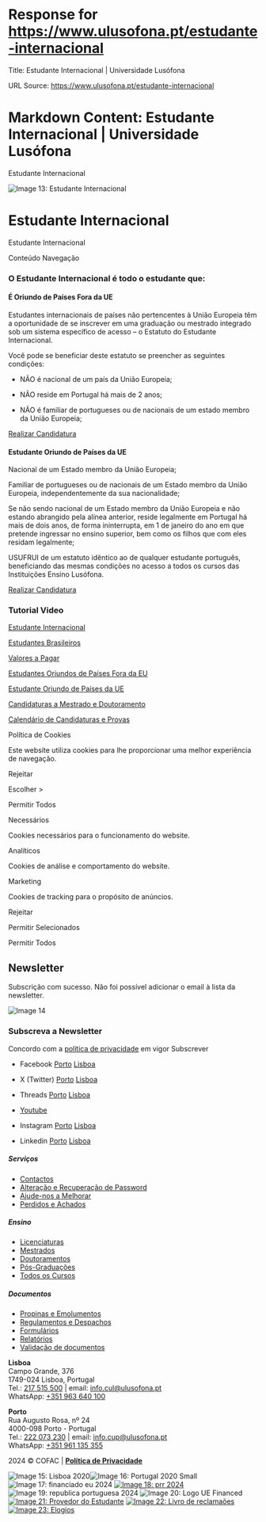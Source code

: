 # Response for https://www.ulusofona.pt/estudante-internacional

Title: Estudante Internacional | Universidade Lusófona

URL Source: https://www.ulusofona.pt/estudante-internacional

Markdown Content:
Estudante Internacional | Universidade Lusófona
===============

 

Estudante Internacional

 ![Image 13: Estudante Internacional](https://www.ulusofona.pt/images/estudante-internacional_600.jpg)

Estudante Internacional
=======================

Estudante Internacional

Conteúdo Navegação

### O Estudante Internacional é todo o estudante que:

#### É Oriundo de Países Fora da UE

Estudantes internacionais de países não pertencentes à União Europeia têm a oportunidade de se inscrever em uma graduação ou mestrado integrado sob um sistema específico de acesso – o Estatuto do Estudante Internacional.

Você pode se beneficiar deste estatuto se preencher as seguintes condições:

*   NÃO é nacional de um país da União Europeia;
    
*   NÃO reside em Portugal há mais de 2 anos;
    
*   NÃO é familiar de portugueses ou de nacionais de um estado membro da União Europeia;
    

[Realizar Candidatura](https://www.ulusofona.pt/estudante-internacional/estudantes-oriundos-de-paises-fora-da-eu)

#### Estudante Oriundo de Países da UE

Nacional de um Estado membro da União Europeia;

Familiar de portugueses ou de nacionais de um Estado membro da União Europeia, independentemente da sua nacionalidade;

Se não sendo nacional de um Estado membro da União Europeia e não estando abrangido pela alínea anterior, reside legalmente em Portugal há mais de dois anos, de forma ininterrupta, em 1 de janeiro do ano em que pretende ingressar no ensino superior, bem como os filhos que com eles residam legalmente;

USUFRUI de um estatuto idêntico ao de qualquer estudante português, beneficiando das mesmas condições no acesso a todos os cursos das Instituições Ensino Lusófona.

[Realizar Candidatura](https://www.ulusofona.pt/estudante-internacional/estudante-oriundo-de-paises-da-ue)

  

### Tutorial Video

[Estudante Internacional](https://www.ulusofona.pt/estudante-internacional)

[Estudantes Brasileiros](https://www.ulusofona.pt/estudante-internacional/estudantes-brasileiros)

[Valores a Pagar](https://www.ulusofona.pt/estudante-internacional/valores-a-pagar)

[Estudantes Oriundos de Países Fora da EU](https://www.ulusofona.pt/estudante-internacional/estudantes-oriundos-de-paises-fora-da-eu)

[Estudante Oriundo de Países da UE](https://www.ulusofona.pt/estudante-internacional/estudante-oriundo-de-paises-da-ue)

[Candidaturas a Mestrado e Doutoramento](https://www.ulusofona.pt/estudante-internacional/candidaturas-a-mestrado-e-doutoramento)

[Calendário de Candidaturas e Provas](https://www.ulusofona.pt/candidaturas/calendarios-de-candidatura)

Política de Cookies

Este website utiliza cookies para lhe proporcionar uma melhor experiência de navegação.

Rejeitar

Escolher \>

Permitir Todos

Necessários

Cookies necessários para o funcionamento do website.

Analíticos

Cookies de análise e comportamento do website.

Marketing

Cookies de tracking para o propósito de anúncios.

Rejeitar

Permitir Selecionados

Permitir Todos

Newsletter
----------

Subscrição com sucesso. Não foi possível adicionar o email à lista da newsletter.

![Image 14](https://www.ulusofona.pt/assets/images/logo.svg)

### Subscreva a Newsletter

  Concordo com a [política de privacidade](https://www.ensinolusofona.pt/pt/politica-de-privacidade/) em vigor Subscrever

*   Facebook [Porto](https://www.facebook.com/ulporto) [Lisboa](https://www.facebook.com/u.lusofona)
    
*   X (Twitter) [Porto](https://twitter.com/ulusofonaporto) [Lisboa](https://twitter.com/ulusofona)
    
*   Threads [Porto](https://www.threads.net/@ulporto) [Lisboa](https://www.threads.net/@ulusofona)
    
*   [Youtube](https://www.youtube.com/@UniversidadeLusofonaVideos)
*   Instagram [Porto](https://www.instagram.com/ulporto/) [Lisboa](https://www.instagram.com/ulusofona/)
    
*   Linkedin [Porto](https://www.linkedin.com/school/universidade-lusofona-do-porto) [Lisboa](https://www.linkedin.com/school/universidade-lusofona-de-humanidades-e-tecnologias/)
    

##### Serviços

*   [Contactos](https://www.ulusofona.pt/contactos)
*   [Alteração e Recuperação de Password](https://secure.ensinolusofona.pt/alteracao_password/f?p=133:2)
*   [Ajude-nos a Melhorar](https://ulusofona.typeform.com/to/cipp2UFI)
*   [Perdidos e Achados](https://www.ulusofona.pt/perdidos-e-achados)

##### Ensino

*   [Licenciaturas](https://www.ulusofona.pt/licenciaturas)
*   [Mestrados](https://www.ulusofona.pt/mestrados)
*   [Doutoramentos](https://www.ulusofona.pt/doutoramentos)
*   [Pós-Graduações](https://www.ulusofona.pt/pos-graduacoes)
*   [Todos os Cursos](https://www.ulusofona.pt/cursos)

##### Documentos

*   [Propinas e Emolumentos](https://www.ulusofona.pt/documentos?cat=5)
*   [Regulamentos e Despachos](https://www.ulusofona.pt/documentos?cat=1)
*   [Formulários](https://www.ulusofona.pt/documentos?cat=13)
*   [Relatórios](https://www.ulusofona.pt/documentos?cat=4)
*   [Validação de documentos](https://www.ulusofona.pt/validador-de-documentos)

**Lisboa**  
Campo Grande, 376  
1749-024 Lisboa, Portugal  
Tel.: [217 515 500](tel:217515500 "Custo da chamada para rede fixa nacional") | email: [info.cul@ulusofona.pt](mailto:info.cul@ulusofona.pt)  
WhatsApp: [+351 963 640 100](https://api.whatsapp.com/send?phone=351963640100)

**Porto**  
Rua Augusto Rosa, nº 24  
4000-098 Porto - Portugal  
Tel.: [222 073 230](tel:222073230 "Custo da chamada para rede fixa nacional") | email: [info.cup@ulusofona.pt](mailto:info.cup@ulusofona.pt)  
WhatsApp: [+351 961 135 355](https://api.whatsapp.com/send?phone=351961135355)

2024 © COFAC | [**Política de Privacidade**](https://www.ensinolusofona.pt/pt/politica-de-privacidade)

 ![Image 15: Lisboa 2020](https://www.ulusofona.pt/media/lisboa-2020.jpg)![Image 16: Portugal 2020 Small](https://www.ulusofona.pt/media/portugal-2020-small.jpg) ![Image 17: financiado eu 2024](https://www.ulusofona.pt/media/financiado-eu-2024.png) [![Image 18: prr 2024](https://www.ulusofona.pt/media/prr-2024.png)](https://recuperarportugal.gov.pt/) ![Image 19: republica portuguesa 2024](https://www.ulusofona.pt/media/republica-portuguesa-2024.png) ![Image 20: Logo UE Financed](https://www.ulusofona.pt/media/logo-ue-financed.jpg) [![Image 21: Provedor do Estudante](https://www.ulusofona.pt/media/provedor-do-estudante.png)](https://ulusofona.typeform.com/to/MTP9d7?typeform-source=www.ulusofona.pt) [![Image 22: Livro de reclamaões](https://www.ulusofona.pt/media/livro-de-reclamaoes.png)](https://www.livroreclamacoes.pt/inicio) [![Image 23: Elogios](https://www.ulusofona.pt/media/elogios.png)](https://elogiar.livrodeelogios.com/elogiar/universidade-lusofona)
